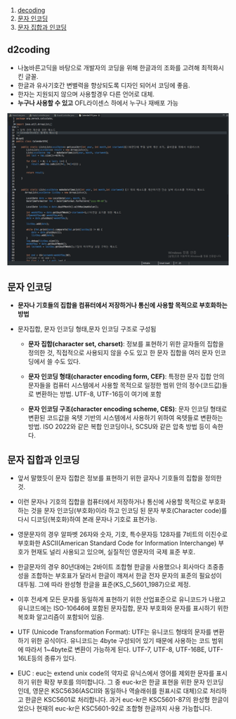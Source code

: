 
1. [decoding](#d2coding)
1. [문자 인코딩](#문자-인코딩)
1. [문자 집합과 인코딩](#문자-집합과-인코딩) 

## d2coding

- 나눔바른고딕을 바탕으로 개발자의 코딩을 위해 한글과의 조화를 고려해 최적화시킨 글꼴.
- 한글과 유사기호간 변별력을 향상되도록 디자인 되어서 코딩에 좋음.
- 한자는 지원되지 않으며 사용할경우 다른 언어로 대체.
- **누구나 사용할 수 있고** OFL라이센스 하에서 누구나 재배포 가능

![예시](./imgs/d2code예시.PNG)

## 문자 인코딩

- **문자나 기호들의 집합을 컴퓨터에서 저장하거나 통신에 사용할 목적으로 부호화하는 방법**

- 문자집합, 문자 인코딩 형태,문자 인코딩 구조로 구성됨
  + **문자 집합(character set, charset)**: 정보를 표현하기 위한 글자들의 집합을 정의한 것, 직접적으로 사용되지 않을 수도 있고 한 문자 집합을 여러 문자 인코딩에서 쓸 수도 있다.
  
  + **문자 인코딩 형태(character encoding form, CEF)**: 특정한 문자 집합 안의 문자들을 컴퓨터 시스템에서 사용할 목적으로 일정한 범위 안의 정수(코드값)들로 변환하는 방법. UTF-8, UTF-16등이 여기에 포함
  
  + **문자 인코딩 구조(character encoding scheme, CES)**: 문자 인코딩 형태로 변환된 코드값을 옥텟 기반의 시스템에서 사용하기 위하여 옥텟들로 변환하는 방법. ISO 2022와 같은 복합 인코딩이나, SCSU와 같은 압축 방법 등이 속한다.

## 문자 집합과 인코딩 


  - 앞서 말했듯이 문자 집합은 정보를 표현하기 위한 글자나 기호들의 집합을 정의한 것.
  
  - 이런 문자나 기호의 집합을 컴퓨터에서 저장하거나 통신에 사용할 목적으로 부호화 하는 것을 문자 인코딩(부호화)이라 하고 인코딩 된 문자 부호(Character code)를 다시 디코딩(복호화)하여 본래 문자나 기호로 표현가능.
  
  - 영문문자의 경우 알파벳 26자와 숫자, 기호, 특수문자등 128자를 7비트의 이진수로 부호화한 ASCII(American Standard Code for Information Interchange) 부호가 현재도 널리 사용되고 있으며, 실질적인 영문자의 국제 표준 부호.
  
  - 한글문자의 경우 80년대에는 2바이트 조합형 한글을 사용했으나 회사마다 초중종성을 조합하는 부호표가 달라서 한글이 깨져서 한글 전자 문자의 표준의 필요성이 대두됨. 그에 따라 완성형 한글을 표준(KS_C_5601_1987)으로 제정.
  
  - 이후 전세계 모든 문자를 동일하게 표현하기 위한 산업표준으로 유니코드가 나왔고 유니코드에는 ISO-10646에 포함된 문자집합, 문자 부호화와 문자를 표시하기 위한 복호화 알고리즘이 포함되어 있음.
  
  - UTF (Unicode Transformation Format):
UTF는 유니코드 형태의 문자를 변환하기 위한 공식이다. 유니코드는 4byte 구성되어 있기 때문에 사용하는 코드 범위에 따라서 1~4byte로 변환이 가능하게 된다. UTF-7, UTF-8, UTF-16BE, UTF-16LE등의 종류가 있다.

- EUC :
euc는 extend unix code의 약자로 유닉스에서 영어를 제외한 문자를 표시하기 위한 확장 부호를 의미합니다. 그 중 euc-kr은 한글 표현을 위한 문자 인코딩인데, 영문은 KSC5636(ASCII와 동일하나 역슬래쉬를 원표시로 대체)으로 처리하고 한글은 KSC5601로 처리합니다. 과거 euc-kr은 KSC5601-87의 완성형 한글이었으나 현재의 euc-kr은 KSC5601-92로 조합형 한글까지 사용 가능합니다.
  
  
  
  
